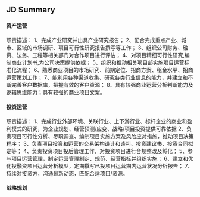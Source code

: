 ## JD Summary 

#### 资产运营

职责描述：
1、完成产业研究并出具产业研究报告；
2、配合完成重点产业、城市、区域的市场调研、项目可行性研究报告撰写等工作；
3、组织公司财务、融资、法务、工程等相关部门对合作项目进行评估；
4、对项目精细可行性研究,编制商业计划书,为公司决策提供依据；
5、组织和推动相关项目部实施项目运营标准化流程；
6、熟悉商业项目的市场研究、前期定位、招商方案、租金水平、招商运营策划工作；
7、能利用各种渠道收集、研究各类行业信息的能力，并建立和不断完善客户数据库，把握有效的客户资源；
8、具有较强商业运营分析判断能力及逻辑思维能力；具有较强的商业项目文案。

#### 投资运营

职责描述：
1、完成行业外部环境、关联行业、上下游行业、标杆企业的商业和盈利模式的研究，为企业规划、经营预测/应变、战略/项目投资提供可靠依据
2、负责项目可行性分析、尽职调查、编制项目实施方案及风险应对措施，推动项目决策程序；
3、负责项目投资和运营的交易架构设计和谈判、投资建议书、投资合同拟定等；
4、负责投资项目投后管理工作，对投资项目进行合规整改及孵化；
5、参与项目运营管理，制定运营管理制定、规范、经营指标并组织实施；
6、建立和优化投融资项目运营分析模型，定期撰写已投项目运营期内运营状况分析报告；
7、持续对接资方，沟通最新动态，匹配合适项目/资源。

#### 战略规划



